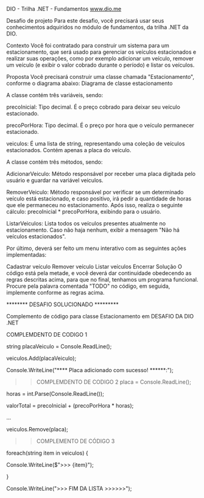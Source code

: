 DIO - Trilha .NET - Fundamentos
www.dio.me

Desafio de projeto
Para este desafio, você precisará usar seus conhecimentos adquiridos no módulo de fundamentos, da trilha .NET da DIO.

Contexto
Você foi contratado para construir um sistema para um estacionamento, que será usado para gerenciar os veículos estacionados e realizar suas operações, como por exemplo adicionar um veículo, remover um veículo (e exibir o valor cobrado durante o período) e listar os veículos.

Proposta
Você precisará construir uma classe chamada "Estacionamento", conforme o diagrama abaixo: Diagrama de classe estacionamento

A classe contém três variáveis, sendo:

precoInicial: Tipo decimal. É o preço cobrado para deixar seu veículo estacionado.

precoPorHora: Tipo decimal. É o preço por hora que o veículo permanecer estacionado.

veiculos: É uma lista de string, representando uma coleção de veículos estacionados. Contém apenas a placa do veículo.

A classe contém três métodos, sendo:

AdicionarVeiculo: Método responsável por receber uma placa digitada pelo usuário e guardar na variável veiculos.

RemoverVeiculo: Método responsável por verificar se um determinado veículo está estacionado, e caso positivo, irá pedir a quantidade de horas que ele permaneceu no estacionamento. Após isso, realiza o seguinte cálculo: precoInicial * precoPorHora, exibindo para o usuário.

ListarVeiculos: Lista todos os veículos presentes atualmente no estacionamento. Caso não haja nenhum, exibir a mensagem "Não há veículos estacionados".

Por último, deverá ser feito um menu interativo com as seguintes ações implementadas:

Cadastrar veículo
Remover veículo
Listar veículos
Encerrar
Solução
O código está pela metade, e você deverá dar continuidade obedecendo as regras descritas acima, para que no final, tenhamos um programa funcional. Procure pela palavra comentada "TODO" no código, em seguida, implemente conforme as regras acima.

******** DESAFIO SOLUCIONADO *********

Complemento de código para classe Estacionamento em DESAFIO DA DIO .NET 

 COMPLEMDENTO DE CODIGO  1
 
 string placaVeiculo = Console.ReadLine();
 
  veiculos.Add(placaVeiculo);
            
  Console.WriteLine("**** Placa adicionado com sucesso! ******:");

>> COMPLEMDENTO DE CODIGO  2
 placa = Console.ReadLine();

 horas = int.Parse(Console.ReadLine());
  
  valorTotal = precoInicial + (precoPorHora * horas);
  
   ...
   
  veiculos.Remove(placa);

>> COMPLEMENTO DE CÓDIGO 3

 foreach(string item in veiculos)
  {

   Console.WriteLine($">>> {item}");
   
  }
  
 Console.WriteLine(">>> FIM DA LISTA >>>>>>");




